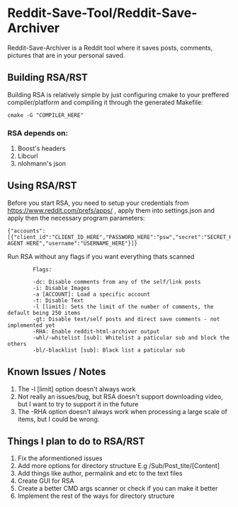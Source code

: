 # Reddit-Save-Tool/Reddit-Save-Archiver

Reddit-Save-Archiver is a Reddit tool where it saves posts, comments, pictures that are in your personal saved.

## Building RSA/RST

Building RSA is relatively simple by just configuring cmake to your preffered compiler/platform and compiling it through the generated Makefile:

```
cmake -G "COMPILER_HERE"
```

### RSA depends on:
1. Boost's headers
2. Libcurl
3. nlohmann's json

## Using RSA/RST

Before you start RSA, you need to setup your credentials from https://www.reddit.com/prefs/apps/ , apply them into settings.json and apply then the necessary program parameters:

```
{"accounts": [{"client_id":"CLIENT_ID_HERE","PASSWORD_HERE":"psw","secret":"SECRET_HERE","user_agent":"USER AGENT HERE","username":"USERNAME_HERE"}]}
```

Run RSA without any flags if you want everything thats scanned

```
		Flags:

		-dc: Disable comments from any of the self/link posts
		-i: Disable Images
		-a [ACCOUNT]: Load a specific account
		-t: Disable Text
		-l [limit]: Sets the limit of the number of comments, the default being 250 items
		-gt: Disable text/self posts and direct save comments - not implemented yet
		-RHA: Enable reddit-html-archiver output
		-whl/-whitelist [sub]: Whitelist a paticular sub and block the others
		-bl/-blacklist [sub]: Black list a paticular sub
```
   
## Known Issues / Notes

1. The -l [limit] option doesn't always work
2. Not really an issues/bug, but RSA doesn't support downloading video, but I want to try to support it in the future
3. The -RHA option doesn't always work when processing a large scale of items, but I could be wrong.

## Things I plan to do to RSA/RST

1. Fix the aformentioned issues
2. Add more options for directory structure E.g /Sub/Post_tite/[Content]
2. Add things like author, permalink and etc to the text files
3. Create GUI for RSA
4. Create a better CMD args scanner or check if you can make it better
5. Implement the rest of the ways for directory structure
